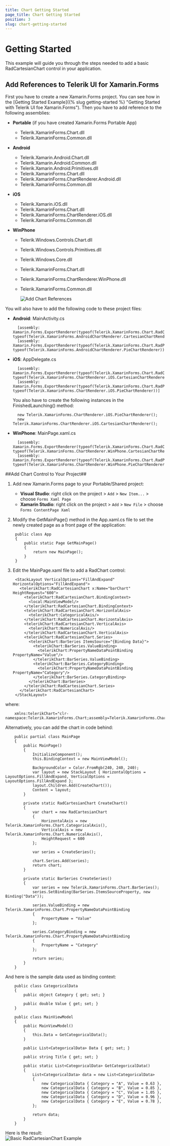 ```yaml
---
title: Chart Getting Started
page_title: Chart Getting Started
position: 3
slug: chart-getting-started
---
```

# Getting Started #
This example will guide you through the steps needed to add a basic RadCartesianChart control in your application.

## Add References to Telerik UI for Xamarin.Forms ##
First you have to create a new Xamarin.Forms project. You can see how in the [Getting Started Example]({% slug getting-started %} "Getting Started with Telerik UI foe Xamarin.Forms"). Then you have to add reference to the following assemblies:

* **Portable** (if you have created Xamarin.Forms Portable App)
	- Telerik.XamarinForms.Chart.dll
	- Telerik.XamarinForms.Common.dll
* **Android**

	- Telerik.Xamarin.Android.Chart.dll
	- Telerik.Xamarin.Android.Common.dll
	- Telerik.Xamarin.Android.Primitives.dll
	- Telerik.XamarinForms.Chart.dll
	- Telerik.XamarinForms.ChartRenderer.Android.dll
	- Telerik.XamarinForms.Common.dll
* **iOS**

	- Telerik.Xamarin.iOS.dll
	- Telerik.XamarinForms.Chart.dll
	- Telerik.XamarinForms.ChartRenderer.iOS.dll
	- Telerik.XamarinForms.Common.dll
* **WinPhone**
	
	- Telerik.Windows.Controls.Chart.dll
	- Telerik.Windows.Controls.Primitives.dll
	- Telerik.Windows.Core.dll
	- Telerik.XamarinForms.Chart.dll
	- Telerik.XamarinForms.ChartRenderer.WinPhone.dll
	- Telerik.XamarinForms.Common.dll
		
 		![Add Chart References](chart-getting-started-references.png)

You will also have to add the following code to these project files:

* **Android**: MainActivity.cs
  
		[assembly: Xamarin.Forms.ExportRenderer(typeof(Telerik.XamarinForms.Chart.RadCartesianChart), typeof(Telerik.XamarinForms.AndroidChartRenderer.CartesianChartRenderer))]
		[assembly: Xamarin.Forms.ExportRenderer(typeof(Telerik.XamarinForms.Chart.RadPieChart), typeof(Telerik.XamarinForms.AndroidChartRenderer.PieChartRenderer))]

* **iOS**: AppDelegate.cs

		[assembly: Xamarin.Forms.ExportRenderer(typeof(Telerik.XamarinForms.Chart.RadCartesianChart), typeof(Telerik.XamarinForms.ChartRenderer.iOS.CartesianChartRenderer))]
		[assembly: Xamarin.Forms.ExportRenderer(typeof(Telerik.XamarinForms.Chart.RadPieChart), typeof(Telerik.XamarinForms.ChartRenderer.iOS.PieChartRenderer))]
	You also have to create the following instances in the FinishedLaunching() method:

		new Telerik.XamarinForms.ChartRenderer.iOS.PieChartRenderer();
		new Telerik.XamarinForms.ChartRenderer.iOS.CartesianChartRenderer();


* **WinPhone**: MainPage.xaml.cs
    
		[assembly: Xamarin.Forms.ExportRenderer(typeof(Telerik.XamarinForms.Chart.RadCartesianChart), typeof(Telerik.XamarinForms.ChartRenderer.WinPhone.CartesianChartRenderer))]
		[assembly: Xamarin.Forms.ExportRenderer(typeof(Telerik.XamarinForms.Chart.RadPieChart), typeof(Telerik.XamarinForms.ChartRenderer.WinPhone.PieChartRenderer))]

##Add Chart Control to Your Project##
1. Add new Xamarin.Forms page to your Portable/Shared project:
	* **Visual Studio**: right click on the project > `Add` > `New Item...` > choose `Forms Xaml Page`
	* **Xamarin Studio**: right click on the project > `Add` > `New File` > choose `Forms ContentPage Xaml`
1. Modify the GetMainPage() method in the App.xaml.cs file to set the newly created page as a front page of the application:

		public class App
		{
			public static Page GetMainPage()
			{
				return new MainPage();
			}
		}
1. Edit the MainPage.xaml file to add a RadChart control:

		<StackLayout VerticalOptions="FillAndExpand" HorizontalOptions="FillAndExpand">
		  <telerikChart:RadCartesianChart x:Name="barChart" HeightRequest="600">
		    <telerikChart:RadCartesianChart.BindingContext>
		      <local:MainViewModel/>
		    </telerikChart:RadCartesianChart.BindingContext>
		    <telerikChart:RadCartesianChart.HorizontalAxis>
		      <telerikChart:CategoricalAxis/>
		    </telerikChart:RadCartesianChart.HorizontalAxis>
		    <telerikChart:RadCartesianChart.VerticalAxis>
		      <telerikChart:NumericalAxis/>
		    </telerikChart:RadCartesianChart.VerticalAxis>
		    <telerikChart:RadCartesianChart.Series>
		      <telerikChart:BarSeries ItemsSource="{Binding Data}">
		        <telerikChart:BarSeries.ValueBinding>
		          <telerikChart:PropertyNameDataPointBinding PropertyName="Value"/>
		        </telerikChart:BarSeries.ValueBinding>
		        <telerikChart:BarSeries.CategoryBinding>
		          <telerikChart:PropertyNameDataPointBinding PropertyName="Category"/>
		        </telerikChart:BarSeries.CategoryBinding>
		      </telerikChart:BarSeries>
		    </telerikChart:RadCartesianChart.Series>
		  </telerikChart:RadCartesianChart>
		</StackLayout>
where:  

		xmlns:telerikChart="clr-namespace:Telerik.XamarinForms.Chart;assembly=Telerik.XamarinForms.Chart"
Alternatively, you can add the chart in code behind:

	    public partial class MainPage
	    {
	        public MainPage()
	        {
	            InitializeComponent();
				this.BindingContext = new MainViewModel();

	            BackgroundColor = Color.FromRgb(240, 240, 240);
	            var layout = new StackLayout { HorizontalOptions = LayoutOptions.FillAndExpand, VerticalOptions = LayoutOptions.FillAndExpand };
	            layout.Children.Add(CreateChart());
	            Content = layout;
	        }
	
	        private static RadCartesianChart CreateChart()
	        {
	            var chart = new RadCartesianChart
	            {
	                HorizontalAxis = new Telerik.XamarinForms.Chart.CategoricalAxis(),
	                VerticalAxis = new Telerik.XamarinForms.Chart.NumericalAxis(),
	                HeightRequest = 600
	            };
	
	            var series = CreateSeries();
	
	            chart.Series.Add(series);
	            return chart;
	        }
	
	        private static BarSeries CreateSeries()
	        {
	            var series = new Telerik.XamarinForms.Chart.BarSeries();
	            series.SetBinding(BarSeries.ItemsSourceProperty, new Binding("Data"));
	
	            series.ValueBinding = new Telerik.XamarinForms.Chart.PropertyNameDataPointBinding
	            {
	                PropertyName = "Value"
	            };
	
	            series.CategoryBinding = new Telerik.XamarinForms.Chart.PropertyNameDataPointBinding
	            {
	                PropertyName = "Category"
	            };
	
	            return series;
	        }
	    }
And here is the sample data used as binding context:  

		public class CategoricalData
		{
		    public object Category { get; set; }
		
		    public double Value { get; set; }
		}

	    public class MainViewModel
	    {
	        public MainViewModel()
	        {
	            this.Data = GetCategoricalData();
	        }
	
	        public List<CategoricalData> Data { get; set; }
	
	        public string Title { get; set; }
	
	        public static List<CategoricalData> GetCategoricalData()
	        {
	            List<CategoricalData> data = new List<CategoricalData>
	            {
	                new CategoricalData { Category = "A", Value = 0.63 },
	                new CategoricalData { Category = "B", Value = 0.85 },
	                new CategoricalData { Category = "C", Value = 1.05 },
	                new CategoricalData { Category = "D", Value = 0.96 },
	                new CategoricalData { Category = "E", Value = 0.78 },
	            };
	
	            return data;
	        }
	    }
Here is the result:  
![Basic RadCartesianChart Example](chart-getting-started-example.png "Basic RadCartesianChart")